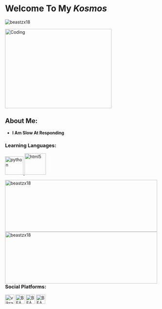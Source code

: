 # Welcome To My <i>Kosmos</i> 

<p align="left"> <img src="https://komarev.com/ghpvc/?username=beastzx18&label=Profile%20views&color=00bdff&style=plastic" alt="beastzx18" /></p>

<p align="left"> <img alt="Coding" width="350" height = "260" src="https://i.pinimg.com/originals/45/d1/db/45d1db2f2af39c5c53a43af6ee935079.gif"/></p>



## About Me: 

- **I Am Slow At Responding**


<h3 align="left">Learning Languages:</h3>

<p align="left">
<a href="https://www.python.org" target="_blank"> <img src="https://i.ibb.co/hsfjtKH/1622523326120.png" alt="python" width="60" height="60"/> </a>
<a href="https://www.w3.org/html/" target="_blank"> <img src="https://i.ibb.co/ZVWP70N/1622523565398.png" alt="html5" width="70" height="70"/> </a> 
</p>

<p><img align="left" width = "500" height = "170" src="https://github-readme-stats.vercel.app/api/top-langs?username=beastzx18&show_icons=true&locale=en&layout=compact" alt="beastzx18"/></p>
<p><img align="left" width = "500" height = "170" src="https://github-readme-stats.vercel.app/api?username=beastzx18&show_icons=true&locale=en" alt="beastzx18"/></p>

<h3 align="left">Social Platforms:</h3>

<p align="left">
<a href="https://twitter.com/vikram_v18" target="blank"><img align="center" src="https://i.ibb.co/JqN2Yb4/1622523750254.png" alt="vikramv18" height="30" width="30" /></a> 
<a href="https://www.instagram.com/beastzx18/" target="blank"><img align="center" src="https://i.ibb.co/NFsNPyD/1622523859811.png" alt="BEAST" height="30" width="30" /></a>
<a href="https://youtube.com/channel/UCj4VHllQLeQTJ-fpqT1QljQ" target="blank"><img align="center" src="https://i.ibb.co/FYPz5gs/1622523967011.png" alt="BEAST" height="30" width="30" /></a>
<a href="https://beastzx18@gmail.com"target="blank"><img align="center" src="https://i.ibb.co/bQWYPQ5/1622524161577.png"  alt="BEAST" height="30" width="30" /></a>
</p>


